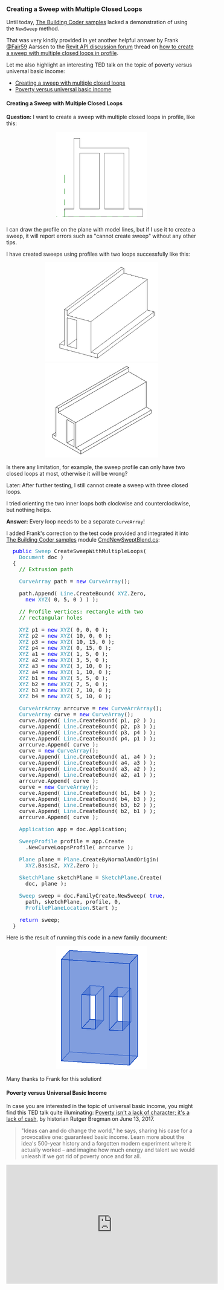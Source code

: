 <head>
<meta http-equiv="Content-Type" content="text/html; charset=utf-8">
<link rel="stylesheet" type="text/css" href="bc.css">
<script src="https://cdn.rawgit.com/google/code-prettify/master/loader/run_prettify.js" type="text/javascript"></script>
</head>

<!---


- 14908176 [How to create a sweep with multiple closed loops in profile]
  https://forums.autodesk.com/t5/revit-api-forum/how-to-create-a-sweep-with-multiple-closed-loops-in-profile/m-p/8477617

- [Poverty isn't a lack of character; it's a lack of cash](https://youtu.be/ydKcaIE6O1k) TED talk by historian Rutger Bregman on June 13, 2017.
> "Ideas can and do change the world," he says, sharing his case for a provocative one: guaranteed basic income. Learn more about the idea's 500-year history and a forgotten modern experiment where it actually worked -- and imagine how much energy and talent we would unleash if we got rid of poverty once and for all.
<iframe width="560" height="315" src="https://www.youtube.com/embed/ydKcaIE6O1k" frameborder="0" allow="accelerometer; autoplay; encrypted-media; gyroscope; picture-in-picture" allowfullscreen></iframe>

twitter:

 in the #RevitAPI @AutodeskForge @AutodeskRevit #bim #DynamoBim #ForgeDevCon

A demonstration of using the <code>NewSweep</code> method was very kindly provided in yet another helpful answer by Frank @Fair59 Aarssen to the Revit API discussion forum thread on how to create a sweep with multiple closed loops in profile.
Let me also highlight an interesting TED talk on the topic of poverty versus universal basic income
&ndash; Creating a sweep with multiple closed loops
&ndash; Poverty versus universal basic income...

linkedin:

of [The Building Coder samples](https://github.com/jeremytammik/the_building_coder_samples/releases/tag/2019.0.145.4).

-->

### Creating a Sweep with Multiple Closed Loops

Until today, [The Building Coder samples](https://github.com/jeremytammik/the_building_coder_samples) lacked
a demonstration of using the `NewSweep` method.

That was very kindly provided in yet another helpful answer by 
Frank [@Fair59](https://forums.autodesk.com/t5/user/viewprofilepage/user-id/2083518) Aarssen to 
the [Revit API discussion forum](http://forums.autodesk.com/t5/revit-api-forum/bd-p/160) thread
on [how to create a sweep with multiple closed loops in profile](https://forums.autodesk.com/t5/revit-api-forum/how-to-create-a-sweep-with-multiple-closed-loops-in-profile/m-p/8477617).

Let me also highlight an interesting TED talk on the topic of poverty versus universal basic income:

- [Creating a sweep with multiple closed loops](#2) 
- [Poverty versus universal basic income](#3) 

#### <a name="2"></a> Creating a Sweep with Multiple Closed Loops

**Question:** I want to create a sweep with multiple closed loops in profile, like this:

<center>
<img src="img/profile_with_two_holes.png" alt="Profile with multiple loops" width="240">
</center>

I can draw the profile on the plane with model lines, but if I use it to create a sweep, it will report errors such as "cannot create sweep" without any other tips.

I have created sweeps using profiles with two loops successfully like this:

<center>
<img src="img/extrusion_with_hole_1.png" alt="Profile with one hole" width="300">

<img src="img/extrusion_with_hole_2.png" alt="Profile with the other hole" width="300">
</center>

Is there any limitation, for example, the sweep profile can only have two closed loops at most, otherwise it will be wrong?

Later: After further testing, I still cannot create a sweep with three closed loops.

I tried orienting the two inner loops both clockwise and counterclockwise, but nothing helps.

**Answer:** Every loop needs to be a separate `CurveArray`!

I added Frank's correction to the test code provided and integrated it
into [The Building Coder samples](https://github.com/jeremytammik/the_building_coder_samples) 
module [CmdNewSweptBlend.cs](https://github.com/jeremytammik/the_building_coder_samples/blob/master/BuildingCoder/BuildingCoder/CmdNewSweptBlend.cs):

<pre class="code">
&nbsp;&nbsp;<span style="color:blue;">public</span>&nbsp;<span style="color:#2b91af;">Sweep</span>&nbsp;CreateSweepWithMultipleLoops(
&nbsp;&nbsp;&nbsp;&nbsp;<span style="color:#2b91af;">Document</span>&nbsp;doc&nbsp;)
&nbsp;&nbsp;{
&nbsp;&nbsp;&nbsp;&nbsp;<span style="color:green;">//&nbsp;Extrusion&nbsp;path</span>
 
&nbsp;&nbsp;&nbsp;&nbsp;<span style="color:#2b91af;">CurveArray</span>&nbsp;path&nbsp;=&nbsp;<span style="color:blue;">new</span>&nbsp;<span style="color:#2b91af;">CurveArray</span>();
 
&nbsp;&nbsp;&nbsp;&nbsp;path.Append(&nbsp;<span style="color:#2b91af;">Line</span>.CreateBound(&nbsp;<span style="color:#2b91af;">XYZ</span>.Zero,&nbsp;
&nbsp;&nbsp;&nbsp;&nbsp;&nbsp;&nbsp;<span style="color:blue;">new</span>&nbsp;<span style="color:#2b91af;">XYZ</span>(&nbsp;0,&nbsp;5,&nbsp;0&nbsp;)&nbsp;)&nbsp;);
 
&nbsp;&nbsp;&nbsp;&nbsp;<span style="color:green;">//&nbsp;Profile&nbsp;vertices:&nbsp;rectangle&nbsp;with&nbsp;two</span>
&nbsp;&nbsp;&nbsp;&nbsp;<span style="color:green;">//&nbsp;rectangular&nbsp;holes</span>
 
&nbsp;&nbsp;&nbsp;&nbsp;<span style="color:#2b91af;">XYZ</span>&nbsp;p1&nbsp;=&nbsp;<span style="color:blue;">new</span>&nbsp;<span style="color:#2b91af;">XYZ</span>(&nbsp;0,&nbsp;0,&nbsp;0&nbsp;);
&nbsp;&nbsp;&nbsp;&nbsp;<span style="color:#2b91af;">XYZ</span>&nbsp;p2&nbsp;=&nbsp;<span style="color:blue;">new</span>&nbsp;<span style="color:#2b91af;">XYZ</span>(&nbsp;10,&nbsp;0,&nbsp;0&nbsp;);
&nbsp;&nbsp;&nbsp;&nbsp;<span style="color:#2b91af;">XYZ</span>&nbsp;p3&nbsp;=&nbsp;<span style="color:blue;">new</span>&nbsp;<span style="color:#2b91af;">XYZ</span>(&nbsp;10,&nbsp;15,&nbsp;0&nbsp;);
&nbsp;&nbsp;&nbsp;&nbsp;<span style="color:#2b91af;">XYZ</span>&nbsp;p4&nbsp;=&nbsp;<span style="color:blue;">new</span>&nbsp;<span style="color:#2b91af;">XYZ</span>(&nbsp;0,&nbsp;15,&nbsp;0&nbsp;);
&nbsp;&nbsp;&nbsp;&nbsp;<span style="color:#2b91af;">XYZ</span>&nbsp;a1&nbsp;=&nbsp;<span style="color:blue;">new</span>&nbsp;<span style="color:#2b91af;">XYZ</span>(&nbsp;1,&nbsp;5,&nbsp;0&nbsp;);
&nbsp;&nbsp;&nbsp;&nbsp;<span style="color:#2b91af;">XYZ</span>&nbsp;a2&nbsp;=&nbsp;<span style="color:blue;">new</span>&nbsp;<span style="color:#2b91af;">XYZ</span>(&nbsp;3,&nbsp;5,&nbsp;0&nbsp;);
&nbsp;&nbsp;&nbsp;&nbsp;<span style="color:#2b91af;">XYZ</span>&nbsp;a3&nbsp;=&nbsp;<span style="color:blue;">new</span>&nbsp;<span style="color:#2b91af;">XYZ</span>(&nbsp;3,&nbsp;10,&nbsp;0&nbsp;);
&nbsp;&nbsp;&nbsp;&nbsp;<span style="color:#2b91af;">XYZ</span>&nbsp;a4&nbsp;=&nbsp;<span style="color:blue;">new</span>&nbsp;<span style="color:#2b91af;">XYZ</span>(&nbsp;1,&nbsp;10,&nbsp;0&nbsp;);
&nbsp;&nbsp;&nbsp;&nbsp;<span style="color:#2b91af;">XYZ</span>&nbsp;b1&nbsp;=&nbsp;<span style="color:blue;">new</span>&nbsp;<span style="color:#2b91af;">XYZ</span>(&nbsp;5,&nbsp;5,&nbsp;0&nbsp;);
&nbsp;&nbsp;&nbsp;&nbsp;<span style="color:#2b91af;">XYZ</span>&nbsp;b2&nbsp;=&nbsp;<span style="color:blue;">new</span>&nbsp;<span style="color:#2b91af;">XYZ</span>(&nbsp;7,&nbsp;5,&nbsp;0&nbsp;);
&nbsp;&nbsp;&nbsp;&nbsp;<span style="color:#2b91af;">XYZ</span>&nbsp;b3&nbsp;=&nbsp;<span style="color:blue;">new</span>&nbsp;<span style="color:#2b91af;">XYZ</span>(&nbsp;7,&nbsp;10,&nbsp;0&nbsp;);
&nbsp;&nbsp;&nbsp;&nbsp;<span style="color:#2b91af;">XYZ</span>&nbsp;b4&nbsp;=&nbsp;<span style="color:blue;">new</span>&nbsp;<span style="color:#2b91af;">XYZ</span>(&nbsp;5,&nbsp;10,&nbsp;0&nbsp;);
 
&nbsp;&nbsp;&nbsp;&nbsp;<span style="color:#2b91af;">CurveArrArray</span>&nbsp;arrcurve&nbsp;=&nbsp;<span style="color:blue;">new</span>&nbsp;<span style="color:#2b91af;">CurveArrArray</span>();
&nbsp;&nbsp;&nbsp;&nbsp;<span style="color:#2b91af;">CurveArray</span>&nbsp;curve&nbsp;=&nbsp;<span style="color:blue;">new</span>&nbsp;<span style="color:#2b91af;">CurveArray</span>();
&nbsp;&nbsp;&nbsp;&nbsp;curve.Append(&nbsp;<span style="color:#2b91af;">Line</span>.CreateBound(&nbsp;p1,&nbsp;p2&nbsp;)&nbsp;);
&nbsp;&nbsp;&nbsp;&nbsp;curve.Append(&nbsp;<span style="color:#2b91af;">Line</span>.CreateBound(&nbsp;p2,&nbsp;p3&nbsp;)&nbsp;);
&nbsp;&nbsp;&nbsp;&nbsp;curve.Append(&nbsp;<span style="color:#2b91af;">Line</span>.CreateBound(&nbsp;p3,&nbsp;p4&nbsp;)&nbsp;);
&nbsp;&nbsp;&nbsp;&nbsp;curve.Append(&nbsp;<span style="color:#2b91af;">Line</span>.CreateBound(&nbsp;p4,&nbsp;p1&nbsp;)&nbsp;);
&nbsp;&nbsp;&nbsp;&nbsp;arrcurve.Append(&nbsp;curve&nbsp;);
&nbsp;&nbsp;&nbsp;&nbsp;curve&nbsp;=&nbsp;<span style="color:blue;">new</span>&nbsp;<span style="color:#2b91af;">CurveArray</span>();
&nbsp;&nbsp;&nbsp;&nbsp;curve.Append(&nbsp;<span style="color:#2b91af;">Line</span>.CreateBound(&nbsp;a1,&nbsp;a4&nbsp;)&nbsp;);
&nbsp;&nbsp;&nbsp;&nbsp;curve.Append(&nbsp;<span style="color:#2b91af;">Line</span>.CreateBound(&nbsp;a4,&nbsp;a3&nbsp;)&nbsp;);
&nbsp;&nbsp;&nbsp;&nbsp;curve.Append(&nbsp;<span style="color:#2b91af;">Line</span>.CreateBound(&nbsp;a3,&nbsp;a2&nbsp;)&nbsp;);
&nbsp;&nbsp;&nbsp;&nbsp;curve.Append(&nbsp;<span style="color:#2b91af;">Line</span>.CreateBound(&nbsp;a2,&nbsp;a1&nbsp;)&nbsp;);
&nbsp;&nbsp;&nbsp;&nbsp;arrcurve.Append(&nbsp;curve&nbsp;);
&nbsp;&nbsp;&nbsp;&nbsp;curve&nbsp;=&nbsp;<span style="color:blue;">new</span>&nbsp;<span style="color:#2b91af;">CurveArray</span>();
&nbsp;&nbsp;&nbsp;&nbsp;curve.Append(&nbsp;<span style="color:#2b91af;">Line</span>.CreateBound(&nbsp;b1,&nbsp;b4&nbsp;)&nbsp;);
&nbsp;&nbsp;&nbsp;&nbsp;curve.Append(&nbsp;<span style="color:#2b91af;">Line</span>.CreateBound(&nbsp;b4,&nbsp;b3&nbsp;)&nbsp;);
&nbsp;&nbsp;&nbsp;&nbsp;curve.Append(&nbsp;<span style="color:#2b91af;">Line</span>.CreateBound(&nbsp;b3,&nbsp;b2&nbsp;)&nbsp;);
&nbsp;&nbsp;&nbsp;&nbsp;curve.Append(&nbsp;<span style="color:#2b91af;">Line</span>.CreateBound(&nbsp;b2,&nbsp;b1&nbsp;)&nbsp;);
&nbsp;&nbsp;&nbsp;&nbsp;arrcurve.Append(&nbsp;curve&nbsp;);
 
&nbsp;&nbsp;&nbsp;&nbsp;<span style="color:#2b91af;">Application</span>&nbsp;app&nbsp;=&nbsp;doc.Application;
 
&nbsp;&nbsp;&nbsp;&nbsp;<span style="color:#2b91af;">SweepProfile</span>&nbsp;profile&nbsp;=&nbsp;app.Create
&nbsp;&nbsp;&nbsp;&nbsp;&nbsp;&nbsp;.NewCurveLoopsProfile(&nbsp;arrcurve&nbsp;);
 
&nbsp;&nbsp;&nbsp;&nbsp;<span style="color:#2b91af;">Plane</span>&nbsp;plane&nbsp;=&nbsp;<span style="color:#2b91af;">Plane</span>.CreateByNormalAndOrigin(&nbsp;
&nbsp;&nbsp;&nbsp;&nbsp;&nbsp;&nbsp;<span style="color:#2b91af;">XYZ</span>.BasisZ,&nbsp;<span style="color:#2b91af;">XYZ</span>.Zero&nbsp;);
 
&nbsp;&nbsp;&nbsp;&nbsp;<span style="color:#2b91af;">SketchPlane</span>&nbsp;sketchPlane&nbsp;=&nbsp;<span style="color:#2b91af;">SketchPlane</span>.Create(&nbsp;
&nbsp;&nbsp;&nbsp;&nbsp;&nbsp;&nbsp;doc,&nbsp;plane&nbsp;);
 
&nbsp;&nbsp;&nbsp;&nbsp;<span style="color:#2b91af;">Sweep</span>&nbsp;sweep&nbsp;=&nbsp;doc.FamilyCreate.NewSweep(&nbsp;<span style="color:blue;">true</span>,&nbsp;
&nbsp;&nbsp;&nbsp;&nbsp;&nbsp;&nbsp;path,&nbsp;sketchPlane,&nbsp;profile,&nbsp;0,&nbsp;
&nbsp;&nbsp;&nbsp;&nbsp;&nbsp;&nbsp;<span style="color:#2b91af;">ProfilePlaneLocation</span>.Start&nbsp;);
 
&nbsp;&nbsp;&nbsp;&nbsp;<span style="color:blue;">return</span>&nbsp;sweep;
&nbsp;&nbsp;}
</pre>

Here is the result of running this code in a new family document:

<center>
<img src="img/sweep_with_multiple_loops.png" alt="Sweep with multiple loops" width="240">
</center>

Many thanks to Frank for this solution!

#### <a name="3"></a> Poverty versus Universal Basic Income

In case you are interested in the topic of universal basic income, you might find this TED talk quite illuminating:
[Poverty isn't a lack of character; it's a lack of cash](https://youtu.be/ydKcaIE6O1k), by historian Rutger Bregman on June 13, 2017.

> "Ideas can and do change the world," he says, sharing his case for a provocative one: guaranteed basic income. Learn more about the idea's 500-year history and a forgotten modern experiment where it actually worked &ndash; and imagine how much energy and talent we would unleash if we got rid of poverty once and for all.

<center>
<iframe width="560" height="315" src="https://www.youtube.com/embed/ydKcaIE6O1k" frameborder="0" allow="accelerometer; autoplay; encrypted-media; gyroscope; picture-in-picture" allowfullscreen></iframe>
</center>
